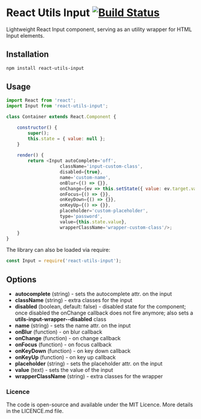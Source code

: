 # React Utils Input [![Build Status](https://travis-ci.org/raulrene/react-utils-input.svg?branch=master)](https://travis-ci.org/raulrene/react-utils-input)
Lightweight React Input component, serving as an utility wrapper for HTML Input elements.

## Installation

```sh
npm install react-utils-input
```

## Usage

```javascript
import React from 'react';
import Input from 'react-utils-input';

class Container extends React.Component {

    constructor() {
        super();
        this.state = { value: null };
    }
    
    render() {
        return <Input autoComplete='off',
                    className='input-custom-class',
                    disabled={true},
                    name='custom-name',
                    onBlur={() => {}},
                    onChange={ev => this.setState({ value: ev.target.value })},
                    onFocus={() => {}},
                    onKeyDown={() => {}},
                    onKeyUp={() => {}},
                    placeholder='custom-placeholder',
                    type='password',
                    value={this.state.value},
                    wrapperClassName='wrapper-custom-class'/>;
    }
}
```

The library can also be loaded via require: 

```javascript
const Input = require('react-utils-input');
```

## Options
- **autocomplete** (string) - sets the autocomplete attr. on the input
- **className** (string) - extra classes for the input
- **disabled** (boolean, default: false) - disabled state for the component; once disabled the onChange callback does not fire anymore; also sets a **utils-input-wrapper--disabled** class
- **name** (string) - sets the name attr. on the input
- **onBlur** (function) - on blur callback
- **onChange** (function) - on change callback
- **onFocus** (function) - on focus callback
- **onKeyDown** (function) - on key down callback
- **onKeyUp** (function) - on key up callback
- **placeholder** (string) - sets the placeholder attr. on the input
- **value** (text) - sets the value of the input
- **wrapperClassName** (string) - extra classes for the wrapper

### Licence
The code is open-source and available under the MIT Licence. More details in the LICENCE.md file.